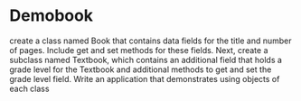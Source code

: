 # Demobook
create a class named Book that contains data fields
for the title and number of pages. Include get and set
methods for these fields. Next, create a subclass
named Textbook, which contains an additional field
that holds a grade level for the Textbook and additional
methods to get and set the grade level field. Write an
application that demonstrates using objects of each
class
